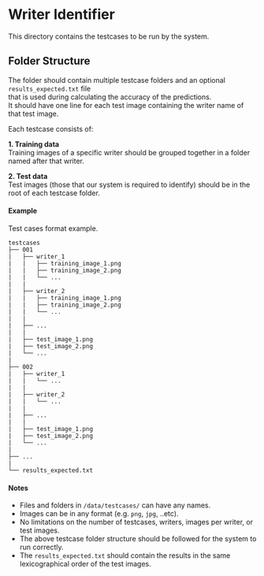# Writer Identifier
This directory contains the testcases to be run by the system.

## Folder Structure
The folder should contain multiple testcase folders and an optional `results_expected.txt` file  
that is used during calculating the accuracy of the predictions.  
It should have one line for each test image containing the writer name of that test image.

Each testcase consists of:

**1. Training data**  
Training images of a specific writer should be grouped together in a folder named after that writer.

**2. Test data**  
Test images (those that our system is required to identify) should be in the root of each testcase folder.

#### Example
Test cases format example.

```
testcases
├── 001
|   ├── writer_1
|   |   ├── training_image_1.png
|   |   ├── training_image_2.png
|   |   └── ...
|   |
|   ├── writer_2
|   |   ├── training_image_1.png
|   |   ├── training_image_2.png
|   |   └── ...
|   |
|   ├── ...
|   |
|   ├── test_image_1.png
|   ├── test_image_2.png
|   └── ...
|
├── 002
|   ├── writer_1
|   |   └── ...
|   |
|   ├── writer_2
|   |   └── ...
|   |
|   ├── ...
|   |
|   ├── test_image_1.png
|   ├── test_image_2.png
|   └── ...
|
├── ...
|
└── results_expected.txt
```

#### Notes
* Files and folders in `/data/testcases/` can have any names.
* Images can be in any format (e.g. `png`, `jpg`, ..etc).
* No limitations on the number of testcases, writers, images per writer, or test images.
* The above testcase folder structure should be followed for the system to run correctly.
* The `results_expected.txt` should contain the results in the same lexicographical order of the test images.
